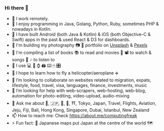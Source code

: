 ### Hi there 👋

- 🔭 I work remotely.
- 🌱 I enjoy programming in Java, Golang, Python, Ruby, sometimes PHP & nowadays in Kotlin.
- ̨📲 I have built Android (both Java & Kotlin) & iOS (both Objective-C & Swift) apps in the past & used React & D3 for dashboards.
- 💈 I'm building my photography 📷 📸 portfolio on [Unsplash](https://unsplash.com/@computingfreak) & [Pexels](https://pexels.com/@computingfreak)
- 🚧 I'm compiling a list of books 📚 to read and movies 🎥 📽 to watch & songs 🎵 🎶 to listen to
- 🧿 I use 💻 📱 ⌚️ 🖨 ⌨️ 🖱 🎛
- 🚁 I hope to learn how to fly a helicopter/aeroplane ✈️
- 👯 I’m looking to collaborate on websites related to migration, expats, lifestyle, food, travel, visa, languages, finance, investments, music
- 🤔 I’m looking for help with web-scrapers, web-hosting, web-blog, automation for photo-editing, video-upload, audio-mixing
- 💬 Ask me about 🍱, 🇯🇵, 🗼, 🗻, ⛩, Tokyo, Japan, Travel, Flights, Aviation, Jeju, Fiji, Bali, Hong Kong, Singapore, Dubai, Istanbul, New Zealand
- 📫 How to reach me: Check https://about.me/computingfreak
- ⚡ Fun fact: 🗾 Japanese maps put Japan at the centre of the world 🗺

